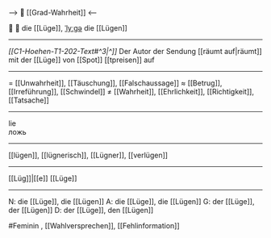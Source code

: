 --> 🧩 [[Grad-Wahrheit]] <--

🤥 🔴 die [[Lüge]], [ˈlyːɡə](https://youglish.com/pronounce/Lüge/german)
die [[Lügen]]

---
*[[C1-Hoehen-T1-202-Text#^3|^]]* Der Autor der Sendung [[räumt auf|räumt]] mit der [[Lüge]] von [[Spot]] [[tpreisen]] auf

---
= [[Unwahrheit]], [[Täuschung]], [[Falschaussage]]
≈ [[Betrug]], [[Irreführung]], [[Schwindel]]
≠ [[Wahrheit]], [[Ehrlichkeit]], [[Richtigkeit]],  [[Tatsache]]

---
lie  
ложь

---
[[lügen]], [[lügnerisch]], [[Lügner]], [[verlügen]]

---
[[Lüg]]|[[e]]
[[Lüge]]


---
N: die [[Lüge]], die [[Lügen]]
A: die [[Lüge]], die [[Lügen]]
G: der [[Lüge]], der [[Lügen]]
D: der [[Lüge]], den [[Lügen]]

#Feminin 
, [[Wahlversprechen]], [[Fehlinformation]]
